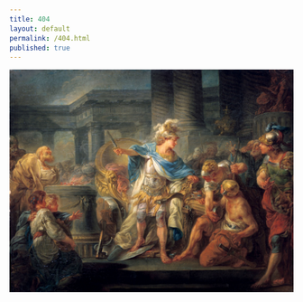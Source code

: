 ```yaml
---
title: 404
layout: default
permalink: /404.html
published: true
---
```


![Gordian Knot](/assets/img/Alexander_cuts_the_Gordian_Knot.jpg)
